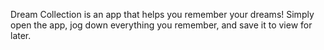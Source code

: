 Dream Collection is an app that helps you remember your dreams! Simply open the app, jog down everything you remember, and save it to view for later.
